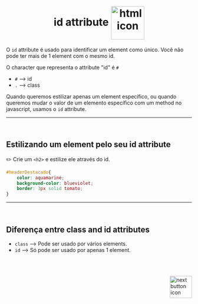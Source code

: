 <!-- title -->
<h1 align="center">
    <span>id attribute</span>
    <img src="https://cdn-icons-png.flaticon.com/512/998/998376.png" alt="html icon" width="90px" align="center" >
</h1>

O `id` attribute é usado para identificar um element como único. Você não pode ter mais de 1 element com o mesmo id.


O character que representa o attribute "id" é `#`

- `#` --> id
- `.` --> class


Quando queremos estilizar apenas um element específico, ou quando queremos mudar o valor de um elemento específico com um method no javascript, usamos o `id` attribute.

<hr>
<br>

## Estilizando um element pelo seu id attribute

✏️ Crie um `<h2>` e estilize ele através do id.

```css
#headerDestacado{
    color: aquamarine;
    background-color: blueviolet;
    border: 3px solid tomato;
}
```

<hr>
<br>

## Diferença entre class and id attributes
- `class` --> Pode ser usado por vários elements.
- `id` --> Só pode ser usado por apenas 1 element.

<br>
<br>

<!-- Next page button-->
[<img src="https://cdn-icons-png.flaticon.com/512/5553/5553581.png" alt="next button icon" width="60px" align="right">](../11.html_semantico/html_semantico.md)